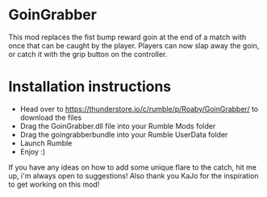 # GoinGrabber

This mod replaces the fist bump reward goin at the end of a match with once that can be caught by the player. Players can now slap away the goin, or catch it with the grip button on the controller.

# Installation instructions
- Head over to https://thunderstore.io/c/rumble/p/Roaby/GoinGrabber/ to download the files
- Drag the GoinGrabber.dll file into your Rumble Mods folder
- Drag the goingrabberbundle into your Rumble UserData folder
- Launch Rumble
- Enjoy :)


If you have any ideas on how to add some unique flare to the catch, hit me up, i'm always open to suggestions! Also thank you KaJo for the inspiration to get working on this mod!
